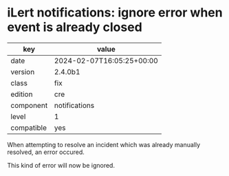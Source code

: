 [//]: # (werk v2)
# iLert notifications: ignore error when event is already closed

key        | value
---------- | ---
date       | 2024-02-07T16:05:25+00:00
version    | 2.4.0b1
class      | fix
edition    | cre
component  | notifications
level      | 1
compatible | yes

When attempting to resolve an incident which was already manually resolved, an
error occured.

This kind of error will now be ignored.
